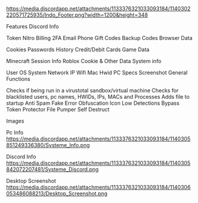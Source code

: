 https://media.discordapp.net/attachments/1133376321033093184/1140302220571725935/Indo_Footer.png?width=1200&height=348

Features
Discord Info

Token
Nitro
Billing
2FA
Email
Phone
Gift Codes
Backup Codes
Browser Data

Cookies
Passwords
History
Credit/Debit Cards
Game Data

Minecraft Session Info
Roblox Cookie & Other Data
System info

User
OS
System
Network IP
Wifi
Mac
Hwid
PC Specs
Screenshot
General Functions

Checks if being run in a virustotal sandbox/virtual machine
Checks for blacklisted users, pc names, HWIDs, IPs, MACs and Processes
Adds file to startup
Anti Spam
Fake Error
Obfuscation
Icon
Low Detections
Bypass Token Protector
File Pumper
Self Destruct

Images

Pc Info
https://media.discordapp.net/attachments/1133376321033093184/1140305851249336380/Systeme_Info.png

Discord Info
https://media.discordapp.net/attachments/1133376321033093184/1140305842072207481/Systeme_Discord.png

Desktop Screenshot
https://media.discordapp.net/attachments/1133376321033093184/1140306053486088213/Desktop_Screenshot.png


